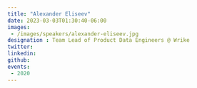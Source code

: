 ```yaml
---
title: "Alexander Eliseev"
date: 2023-03-03T01:30:40-06:00
images: 
 - /images/speakers/alexander-eliseev.jpg
designation : Team Lead of Product Data Engineers @ Wrike
twitter: 
linkedin: 
github: 
events:
 - 2020
---
```



